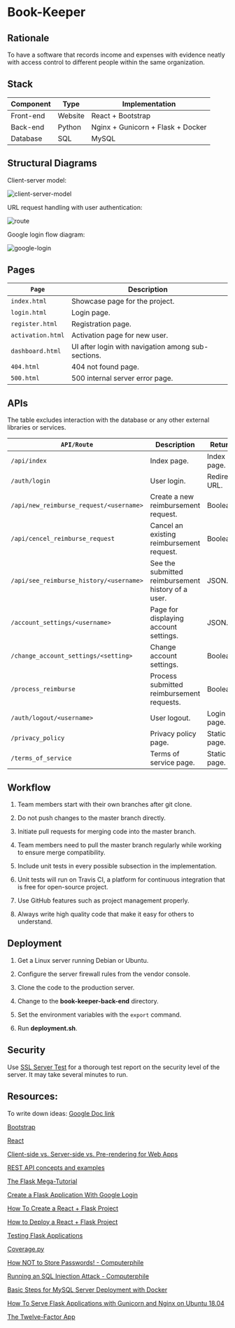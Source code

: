 # Book-Keeper

## Rationale

To have a software that records income and expenses with evidence neatly with access control to different people within the same organization.

## Stack

| Component 	| Type    	| Implementation                    	|
|-----------	|---------	|-----------------------------------	|
| Front-end 	| Website 	| React + Bootstrap                 	|
| Back-end  	| Python  	| Nginx + Gunicorn + Flask + Docker 	|
| Database  	| SQL     	| MySQL                             	|

## Structural Diagrams

Client-server model:

![client-server-model](structural-diagrams/Book-Keeping-Client-Server-Model.png)

URL request handling with user authentication:

![route](structural-diagrams/Routes.png)

Google login flow diagram:

![google-login](structural-diagrams/Google-Authentication.png)

## Pages

| `Page`            	| Description                                        	|
|-----------------	|----------------------------------------------------	|
| `index.html`      	| Showcase page for the project.                     	|
| `login.html`      	| Login page.                                        	|
| `register.html`   	| Registration page.                                 	|
| `activation.html` 	| Activation page for new user.                      	|
| `dashboard.html`  	| UI after login with navigation among sub-sections. 	|
| `404.html`        	| 404 not found page.                                	|
| `500.html`        	| 500 internal server error page.                    	|

## APIs

The table excludes interaction with the database or any other external libraries or services.

| `API/Route`                         	| Description                                        	| Return          	|
|-----------------------------------	|----------------------------------------------------	|-----------------	|
| `/api/index`                          | Index page.                                           | Index page.       |
| `/auth/login`                        	| User login.                                        	| Redirect URL.   	|
| `/api/new_reimburse_request/<username>`  	| Create a new reimbursement request.                	| Boolean.        	|
| `/api/cencel_reimburse_request`         	| Cancel an existing reimbursement request.          	| Boolean.        	|
| `/api/see_reimburse_history/<username>` 	| See the submitted reimbursement history of a user. 	| JSON.           	|
| `/account_settings/<username>`      	| Page for displaying account settings.               	| JSON.           	|
| `/change_account_settings/<setting>`  | Change account settings.                              | Boolean.          |
| `/process_reimburse`                	| Process submitted reimbursement requests.          	| Boolean.        	|
| `/auth/logout/<username>`            	| User logout.                                       	| Login page.     	|
| `/privacy_policy`                     | Privacy policy page.                                  | Static page.      |
| `/terms_of_service`                   | Terms of service page.                                | Static page.      |

## Workflow

1. Team members start with their own branches after git clone.

2. Do not push changes to the master branch directly.

2. Initiate pull requests for merging code into the master branch.

3. Team members need to pull the master branch regularly while working to ensure merge compatibility.

4. Include unit tests in every possible subsection in the implementation.

5. Unit tests will run on Travis CI, a platform for continuous integration that is free for open-source project.

6. Use GitHub features such as project management properly.

7. Always write high quality code that make it easy for others to understand.


## Deployment

1. Get a Linux server running Debian or Ubuntu.

2. Configure the server firewall rules from the vendor console.

3. Clone the code to the production server.

4. Change to the **book-keeper-back-end** directory. 

5. Set the environment variables with the `export` command.

6. Run **deployment.sh**.

## Security

Use [SSL Server Test](https://www.ssllabs.com/ssltest/index.html) for a thorough test report on the security level of the server. It may take several minutes to run.

## Resources:

To write down ideas: [Google Doc link](https://docs.google.com/document/d/1tP0tIFoo6x8RUdL7WfXMaWVJfe_p7pcsbhEWBY3d9BM/edit#)

[Bootstrap](https://react-bootstrap.github.io)

[React](https://reactjs.org)

[Client-side vs. Server-side vs. Pre-rendering for Web Apps](https://www.toptal.com/front-end/client-side-vs-server-side-pre-rendering)

[REST API concepts and examples](https://www.youtube.com/watch?v=7YcW25PHnAA)

[The Flask Mega-Tutorial](https://blog.miguelgrinberg.com/post/the-flask-mega-tutorial-part-i-hello-world)

[Create a Flask Application With Google Login](https://realpython.com/flask-google-login/)

[How To Create a React + Flask Project](https://blog.miguelgrinberg.com/post/how-to-create-a-react--flask-project)

[How to Deploy a React + Flask Project](https://blog.miguelgrinberg.com/post/how-to-deploy-a-react--flask-project)

[Testing Flask Applications](https://flask.palletsprojects.com/en/1.1.x/testing/)

[Coverage.py](https://coverage.readthedocs.io/en/coverage-5.1/)

[How NOT to Store Passwords! - Computerphile](https://www.youtube.com/watch?v=8ZtInClXe1Q)

[Running an SQL Injection Attack - Computerphile](https://www.youtube.com/watch?v=ciNHn38EyRc)

[Basic Steps for MySQL Server Deployment with Docker](https://dev.mysql.com/doc/mysql-installation-excerpt/8.0/en/docker-mysql-getting-started.html)

[How To Serve Flask Applications with Gunicorn and Nginx on Ubuntu 18.04](https://www.digitalocean.com/community/tutorials/how-to-serve-flask-applications-with-gunicorn-and-nginx-on-ubuntu-18-04)

[The Twelve-Factor App](https://12factor.net/)
